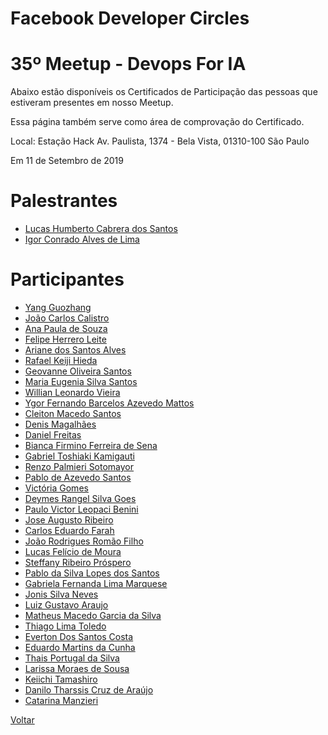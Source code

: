# Facebook Developer Circles
# 35º Meetup - Devops For IA

Abaixo estão disponíveis os Certificados de Participação das pessoas que estiveram presentes em nosso Meetup. 

Essa página também serve como área de comprovação do Certificado.

Local:
Estação Hack
Av. Paulista, 1374 - Bela Vista, 01310-100 São Paulo

Em 11 de Setembro de 2019


# Palestrantes
- [Lucas Humberto Cabrera dos Santos](https://github.com/devcsp/Certificados/raw/master/35%20Meetup%20-%20Devops%20For%20IA/Arquivos/3.pdf)
- [Igor Conrado Alves de Lima](https://github.com/devcsp/Certificados/raw/master/35%20Meetup%20-%20Devops%20For%20IA/Arquivos/21.png)

# Participantes
- [Yang Guozhang](https://github.com/devcsp/Certificados/raw/master/35%20Meetup%20-%20Devops%20For%20IA/Arquivos/4.pdf)
- [João Carlos Calistro](https://github.com/devcsp/Certificados/raw/master/35%20Meetup%20-%20Devops%20For%20IA/Arquivos/5.pdf)
- [Ana Paula de Souza](https://github.com/devcsp/Certificados/raw/master/35%20Meetup%20-%20Devops%20For%20IA/Arquivos/6.pdf)
- [Felipe Herrero Leite](https://github.com/devcsp/Certificados/raw/master/35%20Meetup%20-%20Devops%20For%20IA/Arquivos/7.pdf)
- [Ariane dos Santos Alves](https://github.com/devcsp/Certificados/raw/master/35%20Meetup%20-%20Devops%20For%20IA/Arquivos/8.pdf)
- [Rafael Keiji Hieda](https://github.com/devcsp/Certificados/raw/master/35%20Meetup%20-%20Devops%20For%20IA/Arquivos/9.pdf)
- [Geovanne Oliveira Santos](https://github.com/devcsp/Certificados/raw/master/35%20Meetup%20-%20Devops%20For%20IA/Arquivos/10.pdf)
- [Maria Eugenia Silva Santos](https://github.com/devcsp/Certificados/raw/master/35%20Meetup%20-%20Devops%20For%20IA/Arquivos/11.pdf)
- [Willian Leonardo Vieira](https://github.com/devcsp/Certificados/raw/master/35%20Meetup%20-%20Devops%20For%20IA/Arquivos/12.pdf)
- [Ygor Fernando Barcelos Azevedo Mattos](https://github.com/devcsp/Certificados/raw/master/35%20Meetup%20-%20Devops%20For%20IA/Arquivos/13.pdf)
- [Cleiton Macedo Santos](https://github.com/devcsp/Certificados/raw/master/35%20Meetup%20-%20Devops%20For%20IA/Arquivos/14.pdf)
- [Denis Magalhães](https://github.com/devcsp/Certificados/raw/master/35%20Meetup%20-%20Devops%20For%20IA/Arquivos/15.pdf)
- [Daniel Freitas](https://github.com/devcsp/Certificados/raw/master/35%20Meetup%20-%20Devops%20For%20IA/Arquivos/16.png)
- [Bianca Firmino Ferreira de Sena](https://github.com/devcsp/Certificados/raw/master/35%20Meetup%20-%20Devops%20For%20IA/Arquivos/17.png)
- [Gabriel Toshiaki Kamigauti ](https://github.com/devcsp/Certificados/raw/master/35%20Meetup%20-%20Devops%20For%20IA/Arquivos/18.png)
- [Renzo Palmieri Sotomayor](https://github.com/devcsp/Certificados/raw/master/35%20Meetup%20-%20Devops%20For%20IA/Arquivos/19.png)
- [Pablo de Azevedo Santos](https://github.com/devcsp/Certificados/raw/master/35%20Meetup%20-%20Devops%20For%20IA/Arquivos/20.png)
- [Victória Gomes](https://github.com/devcsp/Certificados/raw/master/35%20Meetup%20-%20Devops%20For%20IA/Arquivos/22.png)
- [Deymes Rangel Silva Goes](https://github.com/devcsp/Certificados/raw/master/35%20Meetup%20-%20Devops%20For%20IA/Arquivos/23.png)
- [Paulo Victor Leopaci Benini](https://github.com/devcsp/Certificados/raw/master/35%20Meetup%20-%20Devops%20For%20IA/Arquivos/24.png)
- [Jose  Augusto Ribeiro](https://github.com/devcsp/Certificados/raw/master/35%20Meetup%20-%20Devops%20For%20IA/Arquivos/25.png)
- [Carlos Eduardo Farah](https://github.com/devcsp/Certificados/raw/master/35%20Meetup%20-%20Devops%20For%20IA/Arquivos/26.png)
- [João Rodrigues Romão Filho](https://github.com/devcsp/Certificados/raw/master/35%20Meetup%20-%20Devops%20For%20IA/Arquivos/27.png)
- [Lucas Felício de Moura](https://github.com/devcsp/Certificados/raw/master/35%20Meetup%20-%20Devops%20For%20IA/Arquivos/28.png)
- [Steffany Ribeiro Próspero](https://github.com/devcsp/Certificados/raw/master/35%20Meetup%20-%20Devops%20For%20IA/Arquivos/29.png)
- [Pablo da Silva Lopes dos Santos](https://github.com/devcsp/Certificados/raw/master/35%20Meetup%20-%20Devops%20For%20IA/Arquivos/30.png)
- [Gabriela Fernanda Lima Marquese ](https://github.com/devcsp/Certificados/raw/master/35%20Meetup%20-%20Devops%20For%20IA/Arquivos/31.png)
- [Jonis Silva Neves ](https://github.com/devcsp/Certificados/raw/master/35%20Meetup%20-%20Devops%20For%20IA/Arquivos/32.png)
- [Luiz Gustavo Araujo](https://github.com/devcsp/Certificados/raw/master/35%20Meetup%20-%20Devops%20For%20IA/Arquivos/33.png)
- [Matheus Macedo Garcia da Silva](https://github.com/devcsp/Certificados/raw/master/35%20Meetup%20-%20Devops%20For%20IA/Arquivos/34.png)
- [Thiago Lima Toledo](https://github.com/devcsp/Certificados/raw/master/35%20Meetup%20-%20Devops%20For%20IA/Arquivos/35.png)
- [Everton Dos Santos Costa](https://github.com/devcsp/Certificados/raw/master/35%20Meetup%20-%20Devops%20For%20IA/Arquivos/36.png)
- [Eduardo Martins da Cunha](https://github.com/devcsp/Certificados/raw/master/35%20Meetup%20-%20Devops%20For%20IA/Arquivos/37.png)
- [Thais Portugal da Silva](https://github.com/devcsp/Certificados/raw/master/35%20Meetup%20-%20Devops%20For%20IA/Arquivos/38.png)
- [Larissa Moraes de Sousa](https://github.com/devcsp/Certificados/raw/master/35%20Meetup%20-%20Devops%20For%20IA/Arquivos/39.png)
- [Keiichi Tamashiro](https://github.com/devcsp/Certificados/raw/master/35%20Meetup%20-%20Devops%20For%20IA/Arquivos/40.png)
- [Danilo Tharssis Cruz de Araújo](https://github.com/devcsp/Certificados/raw/master/35%20Meetup%20-%20Devops%20For%20IA/Arquivos/41.png)
- [Catarina Manzieri](https://github.com/devcsp/certificados/raw/master/35%20Meetup%20-%20Devops%20For%20IA/Arquivos/CertificadoCatarina.pdf)


[Voltar](https://devcsp.github.io/Certificados)
